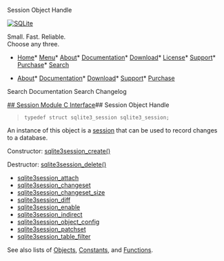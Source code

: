 




Session Object Handle




[![SQLite](../images/sqlite370_banner.gif)](../index.html)


Small. Fast. Reliable.  
Choose any three.


* [Home](../index.html)* [Menu](javascript:void(0))* [About](../about.html)* [Documentation](../docs.html)* [Download](../download.html)* [License](../copyright.html)* [Support](../support.html)* [Purchase](../prosupport.html)* [Search](javascript:void(0))




* [About](../about.html)* [Documentation](../docs.html)* [Download](../download.html)* [Support](../support.html)* [Purchase](../prosupport.html)






Search Documentation
Search Changelog







[## Session Module C Interface](../session/intro.html)## Session Object Handle


> ```
> typedef struct sqlite3_session sqlite3_session;
> 
> ```


An instance of this object is a [session](../sessionintro.html) that can be used to
record changes to a database.


Constructor: [sqlite3session\_create()](../session/sqlite3session_create.html)


Destructor: [sqlite3session\_delete()](../session/sqlite3session_delete.html)



* [sqlite3session\_attach](../session/sqlite3session_attach.html)
* [sqlite3session\_changeset](../session/sqlite3session_changeset.html)
* [sqlite3session\_changeset\_size](../session/sqlite3session_changeset_size.html)
* [sqlite3session\_diff](../session/sqlite3session_diff.html)
* [sqlite3session\_enable](../session/sqlite3session_enable.html)
* [sqlite3session\_indirect](../session/sqlite3session_indirect.html)
* [sqlite3session\_object\_config](../session/sqlite3session_object_config.html)
* [sqlite3session\_patchset](../session/sqlite3session_patchset.html)
* [sqlite3session\_table\_filter](../session/sqlite3session_table_filter.html)




See also lists of
 [Objects](../session/objlist.html),
 [Constants](../session/constlist.html), and
 [Functions](../session/funclist.html).


